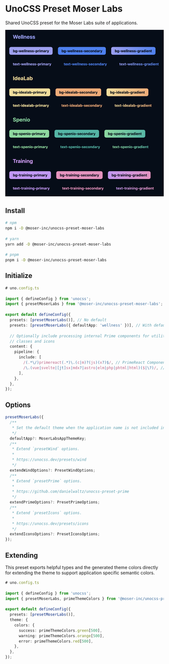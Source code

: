 # UnoCSS Preset Moser Labs

Shared UnoCSS preset for the Moser Labs suite of applications.

<img src="preview.png" alt="Example of moser labs app classes in use" width="600" />

## Install

```bash
# npm
npm i -D @moser-inc/unocss-preset-moser-labs

# yarn
yarn add -D @moser-inc/unocss-preset-moser-labs

# pnpm
pnpm i -D @moser-inc/unocss-preset-moser-labs
```

## Initialize

```ts
# uno.config.ts

import { defineConfig } from 'unocss';
import { presetMoserLabs } from '@moser-inc/unocss-preset-moser-labs';

export default defineConfig({
  presets: [presetMoserLabs()], // No default
  presets: [presetMoserLabs({ defaultApp: 'wellness' })], // With default

  // Optionally include processing internal Prime components for utility
  // classes and icons
  content: {
    pipeline: {
      include: [
        /(.*\/)primereact(.*)\.(c|m)?(js)(x?)$/, // PrimeReact Components
        /\.(vue|svelte|[jt]sx|mdx?|astro|elm|php|phtml|html)($|\?)/, // Default
      ],
    },
  },
});
```

## Options

```ts
presetMoserLabs({
  /**
   * Set the default theme when the application name is not included in the class (e.g. `bg-primary-gradient`).
   */
  defaultApp?: MoserLabsAppThemeKey;
  /**
   * Extend `presetWind` options.
   *
   * https://unocss.dev/presets/wind
   */
  extendWindOptions?: PresetWindOptions;
  /**
   * Extend `presetPrime` options.
   *
   * https://github.com/danielwaltz/unocss-preset-prime
   */
  extendPrimeOptions?: PresetPrimeOptions;
  /**
   * Extend `presetIcons` options.
   *
   * https://unocss.dev/presets/icons
   */
  extendIconsOptions?: PresetIconsOptions;
});
```

## Extending

This preset exports helpful types and the generated theme colors directly for extending the theme to support application specific semantic colors.

```ts
# uno.config.ts

import { defineConfig } from 'unocss';
import { presetMoserLabs, primeThemeColors } from '@moser-inc/unocss-preset-moser-labs';

export default defineConfig({
  presets: [presetMoserLabs()],
  theme: {
    colors: {
      success: primeThemeColors.green[500],
      warning: primeThemeColors.orange[500],
      error: primeThemeColors.red[500],
    },
  },
});
```
